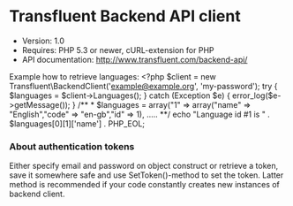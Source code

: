 Transfluent Backend API client
==============================

  * Version: 1.0
  * Requires: PHP 5.3 or newer, cURL-extension for PHP
  * API documentation: http://www.transfluent.com/backend-api/

Example how to retrieve languages:
    &lt;?php
    $client = new Transfluent\BackendClient('example@example.org', 'my-password');
    try {
        $languages = $client->Languages();
    } catch (Exception $e) {
        error_log($e->getMessage());
    }
    /**
     * $languages = array("1" => array("name" => "English","code" => "en-gb","id" => 1), .....
     **/
    echo "Language id #1 is " . $languages[0][1]['name'] . PHP_EOL;

### About authentication tokens ###
Either specify email and password on object construct or retrieve a token, save it somewhere safe and use SetToken()-method to set the token. Latter method is recommended if your code constantly creates new instances of backend client.

